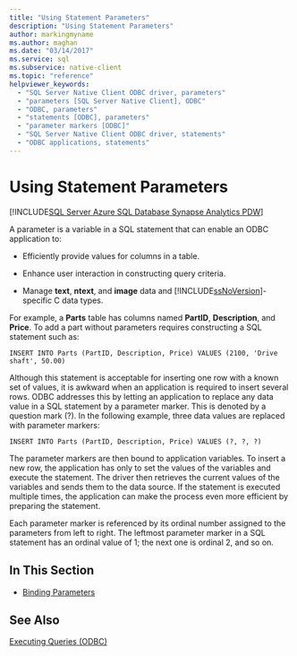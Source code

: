 ```yaml
---
title: "Using Statement Parameters"
description: "Using Statement Parameters"
author: markingmyname
ms.author: maghan
ms.date: "03/14/2017"
ms.service: sql
ms.subservice: native-client
ms.topic: "reference"
helpviewer_keywords:
  - "SQL Server Native Client ODBC driver, parameters"
  - "parameters [SQL Server Native Client], ODBC"
  - "ODBC, parameters"
  - "statements [ODBC], parameters"
  - "parameter markers [ODBC]"
  - "SQL Server Native Client ODBC driver, statements"
  - "ODBC applications, statements"
---
```

# Using Statement Parameters
[!INCLUDE[SQL Server Azure SQL Database Synapse Analytics PDW](../../includes/applies-to-version/sql-asdb-asdbmi-asa-pdw.md)]

  A parameter is a variable in a SQL statement that can enable an ODBC application to:  
  
-   Efficiently provide values for columns in a table.  
  
-   Enhance user interaction in constructing query criteria.  
  
-   Manage **text**, **ntext**, and **image** data and [!INCLUDE[ssNoVersion](../../includes/ssnoversion-md.md)]-specific C data types.  
  
 For example, a **Parts** table has columns named **PartID**, **Description**, and **Price**. To add a part without parameters requires constructing a SQL statement such as:  
  
```  
INSERT INTO Parts (PartID, Description, Price) VALUES (2100, 'Drive shaft', 50.00)  
```  
  
 Although this statement is acceptable for inserting one row with a known set of values, it is awkward when an application is required to insert several rows. ODBC addresses this by letting an application to replace any data value in a SQL statement by a parameter marker. This is denoted by a question mark (?). In the following example, three data values are replaced with parameter markers:  
  
```  
INSERT INTO Parts (PartID, Description, Price) VALUES (?, ?, ?)  
```  
  
 The parameter markers are then bound to application variables. To insert a new row, the application has only to set the values of the variables and execute the statement. The driver then retrieves the current values of the variables and sends them to the data source. If the statement is executed multiple times, the application can make the process even more efficient by preparing the statement.  
  
 Each parameter marker is referenced by its ordinal number assigned to the parameters from left to right. The leftmost parameter marker in a SQL statement has an ordinal value of 1; the next one is ordinal 2, and so on.  
  
## In This Section  
  
-   [Binding Parameters](../../relational-databases/native-client-odbc-queries/using-statement-parameters-binding-parameters.md)  
  
## See Also  
 [Executing Queries &#40;ODBC&#41;](../../relational-databases/native-client-odbc-queries/executing-queries-odbc.md)  
  
  
